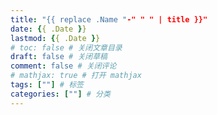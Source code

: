 ```yaml
---
title: "{{ replace .Name "-" " " | title }}"
date: {{ .Date }}
lastmod: {{ .Date }}
# toc: false # 关闭文章目录
draft: false # 关闭草稿
comment: false # 关闭评论
# mathjax: true # 打开 mathjax
tags: [""] # 标签
categories: [""] # 分类
---
```


